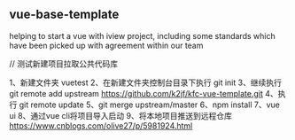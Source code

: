 ## vue-base-template
helping to start a vue with iview project, including some standards which have been picked up with agreement within our team

// 测试新建项目拉取公共代码库

1、新建文件夹 vuetest
2、在新建文件夹控制台目录下执行 git init
3、继续执行 git remote add upstream https://github.com/k2jf/kfc-vue-template.git
4、执行 git remote update
5、git merge upstream/master
6、npm install
7、vue ui
8、通过vue cli将项目导入启动
9、将本地项目推送到远程仓库 https://www.cnblogs.com/olive27/p/5981924.html
